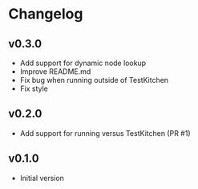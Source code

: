 # Changelog

## v0.3.0

- Add support for dynamic node lookup
- Improve README.md
- Fix bug when running outside of TestKitchen
- Fix style

## v0.2.0

- Add support for running versus TestKitchen (PR #1)

## v0.1.0

- Initial version

